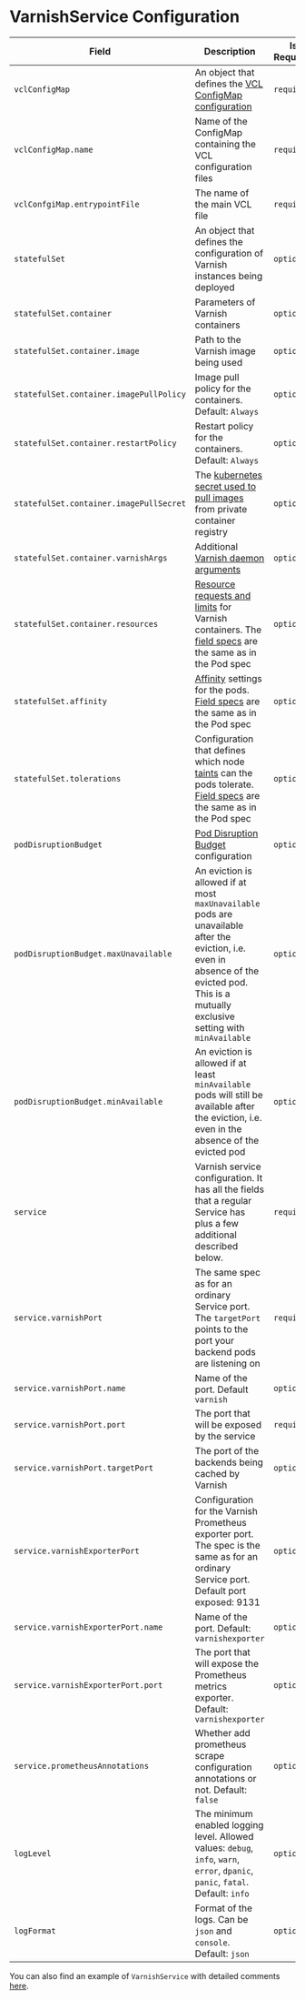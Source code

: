# VarnishService Configuration

| Field                                                  | Description                                                                                                                                                                                                                                                                                                                                          | Is Required |
|--------------------------------------------------------|------------------------------------------------------------------------------------------------------------------------------------------------------------------------------------------------------------------------------------------------------------------------------------------------------------------------------------------------------|-------------|
| `vclConfigMap`                                         | An object that defines the [VCL ConfigMap configuration](vcl-configuration.md)                                                                                                                                                                                                                                                                       | `required`  |
| `vclConfigMap.name                    `                | Name of the ConfigMap containing the VCL configuration files                                                                                                                                                                                                                                                                                         | `required`  |
| `vclConfgiMap.entrypointFile          `                | The name of the main VCL file                                                                                                                                                                                                                                                                                                                        | `required`  |
| `statefulSet                          `                | An object that defines the configuration of Varnish instances being deployed                                                                                                                                                                                                                                                                         | `optional`  |
| `statefulSet.container                `                | Parameters of Varnish containers                                                                                                                                                                                                                                                                                                                     | `optional`  |
| `statefulSet.container.image          `                | Path to the Varnish image being used                                                                                                                                                                                                                                                                                                                 | `optional`  |
| `statefulSet.container.imagePullPolicy`                | Image pull policy for the containers. Default: `Always`                                                                                                                                                                                                                                                                                              | `optional`  |
| `statefulSet.container.restartPolicy  `                | Restart policy for the containers. Default: `Always`                                                                                                                                                                                                                                                                                                 | `optional`  |
| `statefulSet.container.imagePullSecret`                | The [kubernetes secret used to pull images](https://kubernetes.io/docs/concepts/configuration/secret/#using-imagepullsecrets) from private container registry                                                                                                                                                                                        | `optional`  |
| `statefulSet.container.varnishArgs    `                | Additional [Varnish daemon arguments](https://varnish-cache.org/docs/trunk/reference/varnishd.html#options)                                                                                                                                                                                                                                          | `optional`  |
| `statefulSet.container.resources      `                | [Resource requests and limits](https://kubernetes.io/docs/concepts/configuration/manage-compute-resources-container/#resource-requests-and-limits-of-pod-and-container) for Varnish containers. The [field specs](https://kubernetes.io/docs/reference/generated/kubernetes-api/v1.13/#resourcerequirements-v1-core) are the same as in the Pod spec | `optional`  |
| `statefulSet.affinity                 `                | [Affinity](https://kubernetes.io/docs/concepts/configuration/assign-pod-node/#affinity-and-anti-affinity) settings for the pods. [Field specs](https://kubernetes.io/docs/reference/generated/kubernetes-api/v1.13/#affinity-v1-core) are the same as in the Pod spec                                                                                | `optional`  |
| `statefulSet.tolerations              `                | Configuration that defines which node [taints](https://kubernetes.io/docs/concepts/configuration/taint-and-toleration/) can the pods tolerate. [Field specs](https://kubernetes.io/docs/reference/generated/kubernetes-api/v1.13/#toleration-v1-core) are the same as in the Pod spec                                                                | `optional`  |
| `podDisruptionBudget                  `                | [Pod Disruption Budget](https://kubernetes.io/docs/tasks/run-application/configure-pdb/#specifying-a-poddisruptionbudget) configuration                                                                                                                                                                                                              | `optional`  |
| `podDisruptionBudget.maxUnavailable                  ` | An eviction is allowed if at most `maxUnavailable` pods are unavailable after the eviction, i.e. even in absence of the evicted pod. This is a mutually exclusive setting with `minAvailable`                                                                                                                                                        | `optional`  |
| `podDisruptionBudget.minAvailable                  `   | An eviction is allowed if at least `minAvailable` pods will still be available after the eviction, i.e. even in the absence of the evicted pod                                                                                                                                                                                                       | `optional`  |
| `service                              `                | Varnish service configuration. It has all the fields that a regular Service has plus a few additional described below.                                                                                                                                                                                                                               | `required`  |
| `service.varnishPort                  `                | The same spec as for an ordinary Service port. The `targetPort` points to the port your backend pods are listening on                                                                                                                                                                                                                                | `required`  |
| `service.varnishPort.name                  `           | Name of the port. Default `varnish`                                                                                                                                                                                                                                                                                                                  | `optional`  |
| `service.varnishPort.port                  `           | The port that will be exposed by the service                                                                                                                                                                                                                                                                                                         | `required`  |
| `service.varnishPort.targetPort                  `     | The port of the backends being cached by Varnish                                                                                                                                                                                                                                                                                                     | `optional`  |
| `service.varnishExporterPort          `                | Configuration for the Varnish Prometheus exporter port. The spec is the same as for an ordinary Service port. Default port exposed: 9131                                                                                                                                                                                                             | `optional`  |
| `service.varnishExporterPort.name          `           | Name of the port. Default: `varnishexporter`                                                                                                                                                                                                                                                                                                         | `optional`  |
| `service.varnishExporterPort.port          `           | The port that will expose the Prometheus metrics exporter. Default: `varnishexporter`                                                                                                                                                                                                                                                                | `optional`  |
| `service.prometheusAnnotations        `                | Whether add prometheus scrape configuration annotations or not. Default: `false`                                                                                                                                                                                                                                                                     | `optional`  |
| `logLevel                             `                | The minimum enabled logging level. Allowed values: `debug`, `info`, `warn`, `error`, `dpanic`, `panic`, `fatal`. Default: `info`                                                                                                                                                                                                                     | `optional`  |
| `logFormat                            `                | Format of the logs. Can be `json` and `console`. Default: `json`                                                                                                                                                                                                                                                                                     | `optional`  |

You can also find an example of `VarnishService` with detailed comments [here](https://github.ibm.com/TheWeatherCompany/icm-varnish-k8s-operator/blob/master/config/samples/icm_v1alpha1_varnishservice.yaml). 